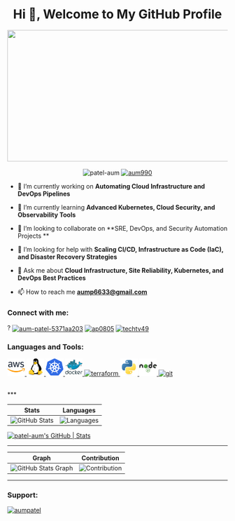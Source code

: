 <h1 align="center">Hi 👋, Welcome to My GitHub Profile</h1>
<!-- <h3 align="center">A passionate Engineer from India</h3>-->

<p align="center"><img height="300" width="630" src="https://user-images.githubusercontent.com/73774338/203944286-3f2e17cf-8762-4771-b763-037f9d20082a.png"></img></p> 

<p align="center">
  <img width="200px" src="https://komarev.com/ghpvc/?username=patel-aum&label=Profile%20views&color=0e75b6&style=flat" alt="patel-aum" />
  <a href="https://twitter.com/aum990" target="blank"><img width="220" src="https://img.shields.io/twitter/follow/aum990?logo=twitter&style=for-the-badge" alt="aum990" /></a>
</p>

- 🔭 I’m currently working on **Automating Cloud Infrastructure and DevOps Pipelines**

- 🌱 I’m currently learning **Advanced Kubernetes, Cloud Security, and Observability Tools**

- 👯 I’m looking to collaborate on **SRE, DevOps, and Security Automation Projects **

- 🤝 I’m looking for help with **Scaling CI/CD, Infrastructure as Code (IaC), and Disaster Recovery Strategies**

- 💬 Ask me about **Cloud Infrastructure, Site Reliability, Kubernetes, and DevOps Best Practices**

- 📫 How to reach me **aump6633@gmail.com**


<h3 align="left">Connect with me:</h3>
<p align="left">
?  <a href="https://linkedin.com/in/aum-patel-5371aa203" target="blank"><img align="center" src="https://raw.githubusercontent.com/rahuldkjain/github-profile-readme-generator/master/src/images/icons/Social/linked-in-alt.svg" alt="aum-patel-5371aa203" height="30" width="40" /></a>
  <a href="https://www.hackerrank.com/ap0805" target="blank"><img align="center" src="https://raw.githubusercontent.com/rahuldkjain/github-profile-readme-generator/master/src/images/icons/Social/hackerrank.svg" alt="ap0805" height="30" width="40" /></a>
  <a href="https://codeforces.com/profile/techtv49" target="blank"><img align="center" src="https://raw.githubusercontent.com/rahuldkjain/github-profile-readme-generator/master/src/images/icons/Social/codeforces.svg" alt="techtv49" height="30" width="40" /></a>
</p>

<h3 align="left">Languages and Tools:</h3>
<p align="left">
  <a href="https://aws.amazon.com" target="_blank" rel="noreferrer"> <img src="https://raw.githubusercontent.com/devicons/devicon/master/icons/amazonwebservices/amazonwebservices-original-wordmark.svg" alt="aws" width="40" height="40"/> </a>
  <a href="https://www.linux.org/" target="_blank" rel="noreferrer"> <img src="https://raw.githubusercontent.com/devicons/devicon/master/icons/linux/linux-original.svg" alt="linux" width="40" height="40"/> </a>
  <a href="https://kubernetes.io/" target="_blank" rel="noreferrer"> <img src="https://raw.githubusercontent.com/devicons/devicon/master/icons/kubernetes/kubernetes-plain.svg" alt="kubernetes" width="40" height="40"/> </a>
  <a href="https://www.docker.com/" target="_blank" rel="noreferrer"> <img src="https://raw.githubusercontent.com/devicons/devicon/master/icons/docker/docker-original-wordmark.svg" alt="docker" width="40" height="40"/> </a>
  <a href="https://www.terraform.io/" target="_blank" rel="noreferrer"> <img src="https://www.vectorlogo.zone/logos/terraformio/terraformio-icon.svg" alt="terraform" width="40" height="40"/> </a>
  <a href="https://www.python.org" target="_blank" rel="noreferrer"> <img src="https://raw.githubusercontent.com/devicons/devicon/master/icons/python/python-original.svg" alt="python" width="40" height="40"/> </a>
  <a href="https://nodejs.org" target="_blank" rel="noreferrer"> <img src="https://raw.githubusercontent.com/devicons/devicon/master/icons/nodejs/nodejs-original-wordmark.svg" alt="nodejs" width="40" height="40"/> </a>
  <a href="https://git-scm.com/" target="_blank" rel="noreferrer"> <img src="https://www.vectorlogo.zone/logos/git-scm/git-scm-icon.svg" alt="git" width="40" height="40"/> </a>
</p>

<br>
***

Stats | Languages
------| ----------
![GitHub Stats](https://github-readme-stats.vercel.app/api?username=patel-aum&show_icons=true&locale=en&theme=dark) | ![Languages](https://github-readme-stats.vercel.app/api/top-langs?username=patel-aum&show_icons=true&locale=en&layout=compact&theme=dark&width=500)

[![patel-aum's GitHub | Stats](https://stats.quine.sh/patel-aum/github?theme=dark)](https://quine.sh)

***

Graph | Contribution
------| ----------
![GitHub Stats Graph](https://github-profile-summary-cards.vercel.app/api/cards/profile-details?username=patel-aum&theme=monokai&text_color=white) | ![Contribution](https://github-readme-streak-stats.herokuapp.com/?user=patel-aum&theme=dark&width=400)

***

<h3>Support:</h3>
<p><a href="https://www.buymeacoffee.com/aumpatel"><img src="https://cdn.buymeacoffee.com/buttons/v2/default-yellow.png" height="50" width="210" alt="aumpatel" /></a></p>
<br>

